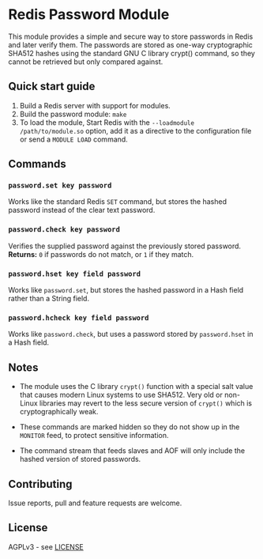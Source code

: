 Redis Password Module
===

This module provides a simple and secure way to store passwords in Redis
and later verify them.  The passwords are stored as one-way cryptographic
SHA512 hashes using the standard GNU C library crypt() command, so they
cannot be retrieved but only compared against.

Quick start guide
---

1. Build a Redis server with support for modules.
2. Build the password module: `make`
3. To load the module, Start Redis with the `--loadmodule /path/to/module.so` option, add it as a directive to the configuration file or send a `MODULE LOAD` command.


Commands
---

### `password.set key password`
Works like the standard Redis `SET` command, but stores the hashed password
instead of the clear text password.

### `password.check key password`
Verifies the supplied password against the previously stored password.
**Returns:** `0` if passwords do not match, or `1` if they match.

### `password.hset key field password`
Works like `password.set`, but stores the hashed password in a Hash field
rather than a String field.

### `password.hcheck key field password`
Works like `password.check`, but uses a password stored by `password.hset`
in a Hash field.

Notes
---

* The module uses the C library `crypt()` function with a special salt value
  that causes modern Linux systems to use SHA512.  Very old or non-Linux
  libraries may revert to the less secure version of `crypt()` which is
  cryptographically weak.

* These commands are marked hidden so they do not show up in the `MONITOR`
  feed, to protect sensitive information.

* The command stream that feeds slaves and AOF will only include the hashed
  version of stored passwords.

Contributing
---

Issue reports, pull and feature requests are welcome.

License
---

AGPLv3 - see [LICENSE](LICENSE)
